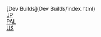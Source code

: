 [Dev Builds](Dev Builds/index.html)<br>
[JP](JP/index.html)<br>
[PAL](PAL/index.html)<br>
[US](US/index.html)<br>
